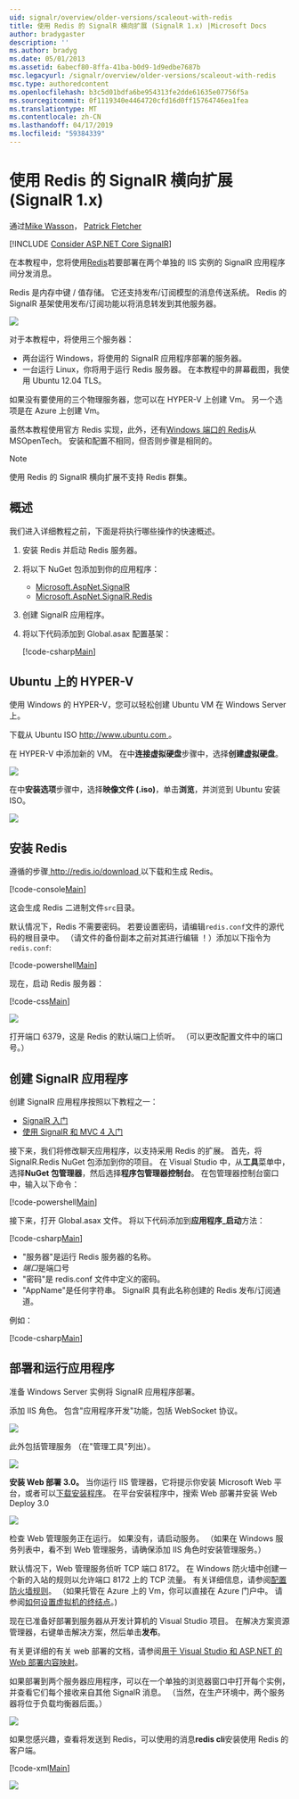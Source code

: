 ```yaml
---
uid: signalr/overview/older-versions/scaleout-with-redis
title: 使用 Redis 的 SignalR 横向扩展 (SignalR 1.x) |Microsoft Docs
author: bradygaster
description: ''
ms.author: bradyg
ms.date: 05/01/2013
ms.assetid: 6abecf80-8ffa-41ba-b0d9-1d9edbe7687b
msc.legacyurl: /signalr/overview/older-versions/scaleout-with-redis
msc.type: authoredcontent
ms.openlocfilehash: b3c5d01bdfa6be954313fe2dde61635e07756f5a
ms.sourcegitcommit: 0f1119340e4464720cfd16d0ff15764746ea1fea
ms.translationtype: MT
ms.contentlocale: zh-CN
ms.lasthandoff: 04/17/2019
ms.locfileid: "59384339"
---
```

# <a name="signalr-scaleout-with-redis-signalr-1x"></a>使用 Redis 的 SignalR 横向扩展 (SignalR 1.x)

通过[Mike Wasson](https://github.com/MikeWasson)， [Patrick Fletcher](https://github.com/pfletcher)

[!INCLUDE [Consider ASP.NET Core SignalR](~/includes/signalr/signalr-version-disambiguation.md)]

在本教程中，您将使用[Redis](http://redis.io/)若要部署在两个单独的 IIS 实例的 SignalR 应用程序间分发消息。

Redis 是内存中键 / 值存储。 它还支持发布/订阅模型的消息传送系统。 Redis 的 SignalR 基架使用发布/订阅功能以将消息转发到其他服务器。

![](scaleout-with-redis/_static/image1.png)

对于本教程中，将使用三个服务器：

- 两台运行 Windows，将使用的 SignalR 应用程序部署的服务器。
- 一台运行 Linux，你将用于运行 Redis 服务器。 在本教程中的屏幕截图，我使用 Ubuntu 12.04 TLS。

如果没有要使用的三个物理服务器，您可以在 HYPER-V 上创建 Vm。 另一个选项是在 Azure 上创建 Vm。

虽然本教程使用官方 Redis 实现，此外，还有[Windows 端口的 Redis](https://github.com/MSOpenTech/redis)从 MSOpenTech。 安装和配置不相同，但否则步骤是相同的。

> [!NOTE] 
> 
> 使用 Redis 的 SignalR 横向扩展不支持 Redis 群集。


## <a name="overview"></a>概述

我们进入详细教程之前，下面是将执行哪些操作的快速概述。

1. 安装 Redis 并启动 Redis 服务器。
2. 将以下 NuGet 包添加到你的应用程序： 

    - [Microsoft.AspNet.SignalR](http://nuget.org/packages/Microsoft.AspNet.SignalR)
    - [Microsoft.AspNet.SignalR.Redis](http://nuget.org/packages/Microsoft.AspNet.SignalR.Redis)
3. 创建 SignalR 应用程序。
4. 将以下代码添加到 Global.asax 配置基架： 

    [!code-csharp[Main](scaleout-with-redis/samples/sample1.cs)]

## <a name="ubuntu-on-hyper-v"></a>Ubuntu 上的 HYPER-V

使用 Windows 的 HYPER-V，您可以轻松创建 Ubuntu VM 在 Windows Server 上。

下载从 Ubuntu ISO [ http://www.ubuntu.com ](http://www.ubuntu.com/)。

在 HYPER-V 中添加新的 VM。 在中**连接虚拟硬盘**步骤中，选择**创建虚拟硬盘**。

![](scaleout-with-redis/_static/image2.png)

在中**安装选项**步骤中，选择**映像文件 (.iso)**，单击**浏览**，并浏览到 Ubuntu 安装 ISO。

![](scaleout-with-redis/_static/image3.png)

## <a name="install-redis"></a>安装 Redis

遵循的步骤[ http://redis.io/download ](http://redis.io/download)以下载和生成 Redis。

[!code-console[Main](scaleout-with-redis/samples/sample2.cmd)]

这会生成 Redis 二进制文件`src`目录。

默认情况下，Redis 不需要密码。 若要设置密码，请编辑`redis.conf`文件的源代码的根目录中。 （请文件的备份副本之前对其进行编辑 ！）添加以下指令为`redis.conf`:

[!code-powershell[Main](scaleout-with-redis/samples/sample3.ps1)]

现在，启动 Redis 服务器：

[!code-css[Main](scaleout-with-redis/samples/sample4.css)]

![](scaleout-with-redis/_static/image4.png)

打开端口 6379，这是 Redis 的默认端口上侦听。 （可以更改配置文件中的端口号。）

## <a name="create-the-signalr-application"></a>创建 SignalR 应用程序

创建 SignalR 应用程序按照以下教程之一：

- [SignalR 入门](../getting-started/tutorial-getting-started-with-signalr.md)
- [使用 SignalR 和 MVC 4 入门](tutorial-getting-started-with-signalr-and-mvc-4.md)

接下来，我们将修改聊天应用程序，以支持采用 Redis 的扩展。 首先，将 SignalR.Redis NuGet 包添加到你的项目。 在 Visual Studio 中，从**工具**菜单中，选择**NuGet 包管理器**，然后选择**程序包管理器控制台**。 在包管理器控制台窗口中，输入以下命令：

[!code-powershell[Main](scaleout-with-redis/samples/sample5.ps1)]

接下来，打开 Global.asax 文件。 将以下代码添加到**应用程序\_启动**方法：

[!code-csharp[Main](scaleout-with-redis/samples/sample6.cs)]

- "服务器"是运行 Redis 服务器的名称。
- *端口*是端口号
- "密码"是 redis.conf 文件中定义的密码。
- "AppName"是任何字符串。 SignalR 具有此名称创建的 Redis 发布/订阅通道。

例如：

[!code-csharp[Main](scaleout-with-redis/samples/sample7.cs)]

## <a name="deploy-and-run-the-application"></a>部署和运行应用程序

准备 Windows Server 实例将 SignalR 应用程序部署。

添加 IIS 角色。 包含"应用程序开发"功能，包括 WebSocket 协议。

![](scaleout-with-redis/_static/image5.png)

此外包括管理服务 （在"管理工具"列出）。

![](scaleout-with-redis/_static/image6.png)

**安装 Web 部署 3.0。** 当你运行 IIS 管理器，它将提示你安装 Microsoft Web 平台，或者可以[下载安装程序](https://go.microsoft.com/fwlink/?LinkId=255386)。 在平台安装程序中，搜索 Web 部署并安装 Web Deploy 3.0

![](scaleout-with-redis/_static/image7.png)

检查 Web 管理服务正在运行。 如果没有，请启动服务。 （如果在 Windows 服务列表中，看不到 Web 管理服务，请确保添加 IIS 角色时安装管理服务。）

默认情况下，Web 管理服务侦听 TCP 端口 8172。 在 Windows 防火墙中创建一个新的入站的规则以允许端口 8172 上的 TCP 流量。 有关详细信息，请参阅[配置防火墙规则](https://technet.microsoft.com/library/dd448559(WS.10).aspx)。 （如果托管在 Azure 上的 Vm，你可以直接在 Azure 门户中。 请参阅[如何设置虚拟机的终结点](https://azure.microsoft.com/documentation/articles/virtual-machines-set-up-endpoints/)。)

现在已准备好部署到服务器从开发计算机的 Visual Studio 项目。 在解决方案资源管理器，右键单击解决方案，然后单击**发布**。

有关更详细的有关 web 部署的文档，请参阅[用于 Visual Studio 和 ASP.NET 的 Web 部署内容映射](../../../whitepapers/aspnet-web-deployment-content-map.md)。

如果部署到两个服务器应用程序，可以在一个单独的浏览器窗口中打开每个实例，并查看它们每个接收来自其他 SignalR 消息。 （当然，在生产环境中，两个服务器将位于负载均衡器后面。）

![](scaleout-with-redis/_static/image8.png)

如果您感兴趣，查看将发送到 Redis，可以使用的消息**redis cli**安装使用 Redis 的客户端。

[!code-xml[Main](scaleout-with-redis/samples/sample8.xml)]

![](scaleout-with-redis/_static/image9.png)
